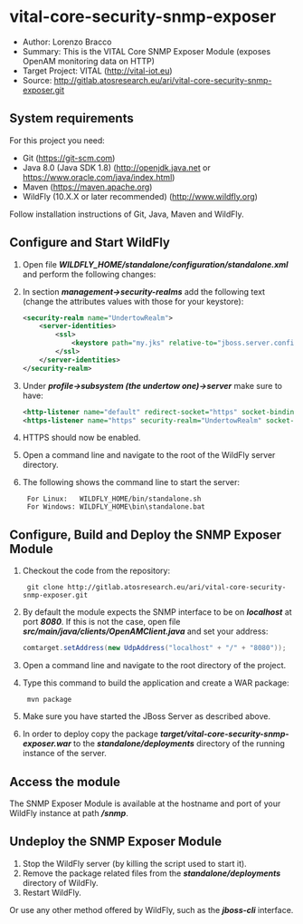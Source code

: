 # vital-core-security-snmp-exposer

* Author: Lorenzo Bracco
* Summary: This is the VITAL Core SNMP Exposer Module (exposes OpenAM monitoring data on HTTP)
* Target Project: VITAL (<http://vital-iot.eu>)
* Source: <http://gitlab.atosresearch.eu/ari/vital-core-security-snmp-exposer.git>

## System requirements

For this project you need:

* Git (<https://git-scm.com>)
* Java 8.0 (Java SDK 1.8) (<http://openjdk.java.net> or <https://www.oracle.com/java/index.html>)
* Maven (<https://maven.apache.org>)
* WildFly (10.X.X or later recommended) (<http://www.wildfly.org>)

Follow installation instructions of Git, Java, Maven and WildFly.

## Configure and Start WildFly

1. Open file **_WILDFLY_HOME/standalone/configuration/standalone.xml_** and perform the following changes:
  1. In section **_management->security-realms_** add the following text (change the attributes values with those for your keystore):

        ```xml
        <security-realm name="UndertowRealm">
            <server-identities>
                <ssl>
                    <keystore path="my.jks" relative-to="jboss.server.config.dir" keystore-password="password" alias="mycert" key-password="password"/>
                </ssl>
            </server-identities>
        </security-realm>
        ```

  2. Under **_profile->subsystem (the undertow one)->server_** make sure to have:

        ```xml
        <http-listener name="default" redirect-socket="https" socket-binding="http"/>
        <https-listener name="https" security-realm="UndertowRealm" socket-binding="https"/>
        ```

  3. HTTPS should now be enabled.
2. Open a command line and navigate to the root of the WildFly server directory.
3. The following shows the command line to start the server:

        For Linux:   WILDFLY_HOME/bin/standalone.sh
        For Windows: WILDFLY_HOME\bin\standalone.bat

## Configure, Build and Deploy the SNMP Exposer Module

1. Checkout the code from the repository:

        git clone http://gitlab.atosresearch.eu/ari/vital-core-security-snmp-exposer.git

2. By default the module expects the SNMP interface to be on **_localhost_** at port **_8080_**. If this is not the case, open file **_src/main/java/clients/OpenAMClient.java_** and set your address:

      ```java
      comtarget.setAddress(new UdpAddress("localhost" + "/" + "8080"));
      ```

3. Open a command line and navigate to the root directory of the project.
4. Type this command to build the application and create a WAR package:

        mvn package

5. Make sure you have started the JBoss Server as described above.
6. In order to deploy copy the package **_target/vital-core-security-snmp-exposer.war_** to the **_standalone/deployments_** directory of the running instance of the server.

## Access the module

The SNMP Exposer Module is available at the hostname and port of your WildFly instance at path **_/snmp_**.

## Undeploy the SNMP Exposer Module

1. Stop the WildFly server (by killing the script used to start it).
2. Remove the package related files from the **_standalone/deployments_** directory of WildFly.
3. Restart WildFly.

Or use any other method offered by WildFly, such as the **_jboss-cli_** interface.

